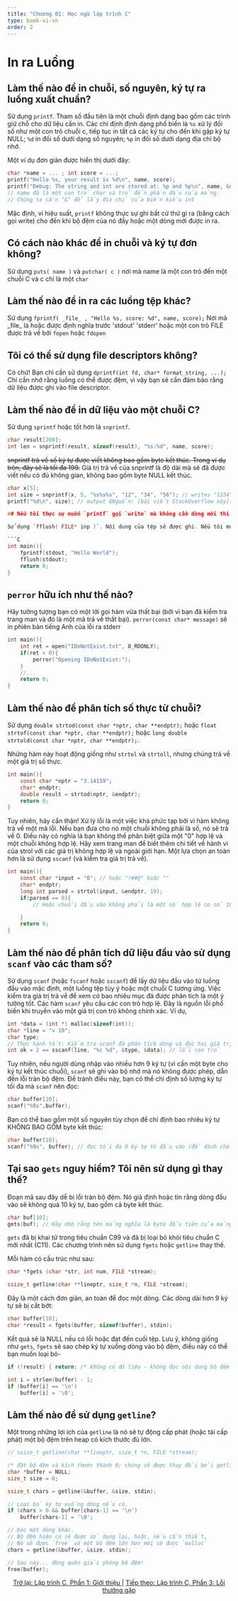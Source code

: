 ```yaml
---
title: "Chương 01: Học ngữ lập trình C"
type: book-vi-vn
order: 2
---
```


# In ra Luồng

## Làm thế nào để in chuỗi, số nguyên, ký tự ra luồng xuất chuẩn?
Sử dụng `printf`. Tham số đầu tiên là một chuỗi định dạng bao gồm các trình giữ chỗ cho dữ liệu cần in. Các chỉ định định dạng phổ biến là `%s` xử lý đối số như một con trỏ chuỗi c, tiếp tục in tất cả các ký tự cho đến khi gặp ký tự NULL; `%d` in đối số dưới dạng số nguyên; `%p` in đối số dưới dạng địa chỉ bộ nhớ.

Một ví dụ đơn giản được hiển thị dưới đây:

```C
char *name = ... ; int score = ...;
printf("Hello %s, your result is %d\n", name, score);
printf("Debug: The string and int are stored at: %p and %p\n", name, &score );
// name đã là một con trỏ char và trỏ đến phần đầu của mảng.
// Chúng ta cần "&" để lấy địa chỉ của biến kiểu int
```

Mặc định, vì hiệu suất, `printf` không thực sự ghi bất cứ thứ gì ra (bằng cách gọi write) cho đến khi bộ đệm của nó đầy hoặc một dòng mới được in ra.

## Có cách nào khác để in chuỗi và ký tự đơn không?
Sử dụng `puts( name )` và `putchar( c )` nơi mà name là một con trỏ đến một chuỗi C và c chỉ là một `char`

## Làm thế nào để in ra các luồng tệp khác?
Sử dụng `fprintf( _file_ , "Hello %s, score: %d", name, score);`
Nơi mà \_file\_ là hoặc được định nghĩa trước 'stdout' 'stderr' hoặc một con trỏ FILE được trả về bởi `fopen` hoặc `fdopen`
## Tôi có thể sử dụng file descriptors không?
Có chứ! Bạn chỉ cần sử dụng `dprintf(int fd, char* format_string, ...);` Chỉ cần nhớ rằng luồng có thể được đệm, vì vậy bạn sẽ cần đảm bảo rằng dữ liệu được ghi vào file descriptor.

## Làm thế nào để in dữ liệu vào một chuỗi C?
Sử dụng `sprintf` hoặc tốt hơn là `snprintf`.
```C
char result[200];
int len = snprintf(result, sizeof(result), "%s:%d", name, score);
```
~~snprintf trả về số ký tự được viết không bao gồm byte kết thúc. Trong ví dụ trên, đây sẽ là tối đa 199.~~
Giá trị trả về của snprintf là độ dài mà sẽ đã được viết nếu có đủ không gian, không bao gồm byte NULL kết thúc.
```C
char x[5];
int size = snprintf(x, 5, "%s%s%s", "12", "34", "56"); // writes "1234" + null
printf("%d\n", size); // output 6Nguồn: [bài viết StackOverflow này](https://stackoverflow.com/questions/12746885/why-use-asprintf) và trang man.

## Nếu tôi thực sự muốn `printf` gọi `write` mà không cần dòng mới thì sao?

Sử dụng `fflush( FILE* inp )`. Nội dung của tệp sẽ được ghi. Nếu tôi muốn viết "Hello World" mà không cần dòng mới, tôi có thể viết nó như thế này.

```C
int main(){
    fprintf(stdout, "Hello World");
    fflush(stdout);
    return 0;
}
```
## `perror` hữu ích như thế nào?
Hãy tưởng tượng bạn có một lời gọi hàm vừa thất bại (bởi vì bạn đã kiểm tra trang man và đó là một mã trả về thất bại). `perror(const char* message)` sẽ in phiên bản tiếng Anh của lỗi ra stderr
```C
int main(){
    int ret = open("IDoNotExist.txt", O_RDONLY);
    if(ret < 0){
        perror("Opening IDoNotExist:");
    }
    //...
    return 0;
}
```

## Làm thế nào để phân tích số thực từ chuỗi?

Sử dụng `double strtod(const char *nptr, char **endptr);` hoặc `float strtof(const char *nptr, char **endptr);` hoặc `long double strtold(const char *nptr, char **endptr);`.

Những hàm này hoạt động giống như `strtol` và `strtoll`, nhưng chúng trả về một giá trị số thực.

```C
int main(){
    const char *nptr = "3.14159";
    char* endptr;
    double result = strtod(nptr, &endptr);
    return 0;
}
```
Tuy nhiên, hãy cẩn thận! Xử lý lỗi là một việc khá phức tạp bởi vì hàm không trả về một mã lỗi. Nếu bạn đưa cho nó một chuỗi không phải là số, nó sẽ trả về 0. Điều này có nghĩa là bạn không thể phân biệt giữa một "0" hợp lệ và một chuỗi không hợp lệ. Hãy xem trang man để biết thêm chi tiết về hành vi của strol với các giá trị không hợp lệ và ngoài giới hạn. Một lựa chọn an toàn hơn là sử dụng `sscanf` (và kiểm tra giá trị trả về).

```C
int main(){
    const char *input = "0"; // hoặc "!##@" hoặc ""
    char* endptr;
    long int parsed = strtol(input, &endptr, 10);
    if(parsed == 0){
        // Hoặc chuỗi đầu vào không phải là một số hợp lệ cơ sở 10, hoặc nó thực sự là số không!

    }
    return 0;
}
```

## Làm thế nào để phân tích dữ liệu đầu vào sử dụng `scanf` vào các tham số?
Sử dụng `scanf` (hoặc `fscanf` hoặc `sscanf`) để lấy dữ liệu đầu vào từ luồng đầu vào mặc định, một luồng tệp tùy ý hoặc một chuỗi C tương ứng.
Việc kiểm tra giá trị trả về để xem có bao nhiêu mục đã được phân tích là một ý tưởng tốt.
Các hàm `scanf` yêu cầu các con trỏ hợp lệ. Đây là nguồn lỗi phổ biến khi truyền vào một giá trị con trỏ không chính xác. Ví dụ,
```C
int *data = (int *) malloc(sizeof(int));
char *line = "v 10";
char type;
// Thực hành tốt: Kiểm tra scanf đã phân tích dòng và đọc hai giá trị:
int ok = 2 == sscanf(line, "%c %d", &type, &data); // lỗi con trỏ
```
Tuy nhiên, nếu người dùng nhập vào nhiều hơn 9 ký tự (vì cần một byte cho ký tự kết thúc chuỗi), `scanf` sẽ ghi vào bộ nhớ mà nó không được phép, dẫn đến lỗi tràn bộ đệm. Để tránh điều này, bạn có thể chỉ định số lượng ký tự tối đa mà `scanf` nên đọc:

```C
char buffer[10];
scanf("%9s",buffer);
```
Bạn có thể bao gồm một số nguyên tùy chọn để chỉ định bao nhiêu ký tự KHÔNG BAO GỒM byte kết thúc:
```C
char buffer[10];
scanf("%9s", buffer); // đọc tối đa 9 ký tự từ đầu vào (để dành chỗ cho byte thứ 10 là byte kết thúc)
```

## Tại sao `gets` nguy hiểm? Tôi nên sử dụng gì thay thế?
Đoạn mã sau đây dễ bị lỗi tràn bộ đệm. Nó giả định hoặc tin rằng dòng đầu vào sẽ không quá 10 ký tự, bao gồm cả byte kết thúc.
```C
char buf[10];
gets(buf); // Hãy nhớ rằng tên mảng nghĩa là byte đầu tiên của mảng
``` 
`gets` đã bị khai tử trong tiêu chuẩn C99 và đã bị loại bỏ khỏi tiêu chuẩn C mới nhất (C11). Các chương trình nên sử dụng `fgets` hoặc `getline` thay thế.

Mỗi hàm có cấu trúc như sau:
```C
char *fgets (char *str, int num, FILE *stream); 

ssize_t getline(char **lineptr, size_t *n, FILE *stream);
```
Đây là một cách đơn giản, an toàn để đọc một dòng. Các dòng dài hơn 9 ký tự sẽ bị cắt bớt:
```C
char buffer[10];
char *result = fgets(buffer, sizeof(buffer), stdin);
```
Kết quả sẽ là NULL nếu có lỗi hoặc đạt đến cuối tệp.
Lưu ý, không giống như `gets`, `fgets` sẽ sao chép ký tự xuống dòng vào bộ đệm, điều này có thể bạn muốn loại bỏ-
```C
if (!result) { return; /* không có dữ liệu - không đọc nội dung bộ đệm */}

int i = strlen(buffer) - 1;
if (buffer[i] == '\n') 
    buffer[i] = '\0';
```

## Làm thế nào để sử dụng `getline`?
Một trong những lợi ích của `getline` là nó sẽ tự động cấp phát (hoặc tái cấp phát) một bộ đệm trên heap có kích thước đủ lớn.

```C
// ssize_t getline(char **lineptr, size_t *n, FILE *stream);

/* đặt bộ đệm và kích thước thành 0; chúng sẽ được thay đổi bởi getline */
char *buffer = NULL;
size_t size = 0;

ssize_t chars = getline(&buffer, &size, stdin);

// Loại bỏ ký tự xuống dòng nếu có,
if (chars > 0 && buffer[chars-1] == '\n') 
    buffer[chars-1] = '\0';

// Đọc một dòng khác.
// Bộ đệm hiện có sẽ được sử dụng lại, hoặc, nếu cần thiết,
// Nó sẽ được `free` và một bộ đệm lớn hơn mới sẽ được `malloc`
chars = getline(&buffer, &size, stdin);

// Sau này... đừng quên giải phóng bộ đệm!
free(buffer);
```
<div align="center">
<a href="https://github.com/angrave/SystemProgramming/wiki/C-Programming,-Part-1:-Introduction">
Trở lại: Lập trình C, Phần 1: Giới thiệu
</a> |
<a href="https://github.com/angrave/SystemProgramming/wiki/C-Programming%2C-Part-3%3A-Common-Gotchas">
Tiếp theo: Lập trình C, Phần 3: Lỗi thường gặp
</a>
</div>